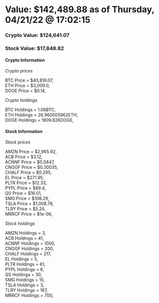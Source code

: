 # Value: $142,489.88 as of Thursday, 04/21/22 @ 17:02:15 

### Crypto Value: $124,641.07

### Stock Value: $17,848.82

#### Crypto Information 
*Crypto prices* 

BTC Price = $40,816.07,  
ETH Price = $3,009.0,  
DOGE Price = $0.14,  


*Crypto holdings* 

BTC Holdings = 1.06BTC,  
ETH Holdings = 26.960005962ETH,  
DOGE Holdings = 1809.826DOGE,  


#### Stock Information 

*Stock prices* 

AMZN Price = $2,965.92,  
ACB Price = $3.12,  
ACNNF Price = $0.0447,  
CNGGF Price = $0.30035,  
CHALF Price = $0.295,  
EL Price = $271.95,  
PLTR Price = $12.33,  
PYPL Price = $89.4,  
QS Price = $16.01,  
SMG Price = $108.29,  
TSLA Price = $1,008.78,  
TLRY Price = $5.24,  
MRRCF Price = $1e-06,  


*Stock holdings* 

AMZN Holdings = 3,  
ACB Holdings = 41,  
ACNNF Holdings = 1000,  
CNGGF Holdings = 200,  
CHALF Holdings = 217,  
EL Holdings = 5,  
PLTR Holdings = 61,  
PYPL Holdings = 6,  
QS Holdings = 30,  
SMG Holdings = 15,  
TSLA Holdings = 3,  
TLRY Holdings = 167,  
MRRCF Holdings = 700,  


